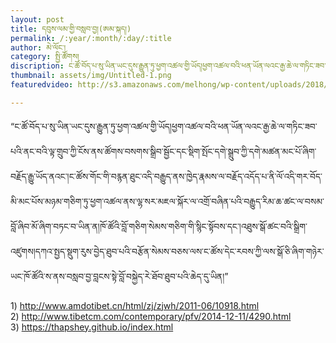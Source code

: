 ```yaml
---
layout: post
title: དབུས་ལམ་གྱི་བསླབ་བྱ།(ཨམ་སྐད།)
permalink: /:year/:month/:day/:title
author: མེ་ལོང་།
category: སྤྱི་ཚོགས།
discription: ང་ཚོ་བོད་པ་སུ་ཡིན་ཡང་དུས་རྒྱུན་ཏུ་ཕྱག་འཚལ་གྱི་ཡོད།ཕྱག་འཚལ་བའི་ཕན་ཡོན་ལའང་རྒྱ་ཆེ་ལ་གཏིང་ཟབ་པའི་ནང་བའི་ལྟ་གྲུབ་ཀྱི་ངོས་ནས་ཚོགས་བསགས་སྒྲིབ་སྦྱོང་དང་སྡིག་སྤོང་དགེ་སྒྲུབ་ཀྱི་དགེ་མཚན་མང་པོ་ཞིག་བརྗོད་རྒྱུ་ཡོད་ནའང་།ང་ཚོས་གོང་གི་བརྙན་ཐུང་འདི་བརྒྱུད་ནས་ཁྱེད་རྣམས་ལ་བརྗོད་འདོད་པ་ནི་ལོ་འདི་གར་བོད་མི་མང་པོས་མཉམ་གཅིག་ཏུ་ཕྱག་འཚལ་ནས་ལྷ་སར་མཇལ་སྐོར་ལ་འགྲོ་བཞིན་པའི་བརྒྱུད་རིམ་ཆ་ཚང་ལ་བསམ་བློ་ཞིབ་མོ་ཞིག་བཏང་བ་ཡིན་ན།ཁོ་ཚོའི་བློ་གཅིག་སེམས་གཅིག་གི་སྙིང་སྟོབས་དང་།འཐུས་སྒོ་ཚང་བའི་སྒྲིག་འཛུགས།དཀའ་སྤྱད་སྡུག་རུས་བྱེད་ཐུབ་པའི་བརྩོན་ས
thumbnail: assets/img/Untitled-1.png
featuredvideo: http://s3.amazonaws.com/melhong/wp-content/uploads/2018/04/24143147/Amkay.mp4

---
```

“ང་ཚོ་བོད་པ་སུ་ཡིན་ཡང་དུས་རྒྱུན་ཏུ་ཕྱག་འཚལ་གྱི་ཡོད།ཕྱག་འཚལ་བའི་ཕན་ཡོན་ལའང་རྒྱ་ཆེ་ལ་གཏིང་ཟབ་པའི་ནང་བའི་ལྟ་གྲུབ་ཀྱི་ངོས་ནས་ཚོགས་བསགས་སྒྲིབ་སྦྱོང་དང་སྡིག་སྤོང་དགེ་སྒྲུབ་ཀྱི་དགེ་མཚན་མང་པོ་ཞིག་བརྗོད་རྒྱུ་ཡོད་ནའང་།ང་ཚོས་གོང་གི་བརྙན་ཐུང་འདི་བརྒྱུད་ནས་ཁྱེད་རྣམས་ལ་བརྗོད་འདོད་པ་ནི་ལོ་འདི་གར་བོད་མི་མང་པོས་མཉམ་གཅིག་ཏུ་ཕྱག་འཚལ་ནས་ལྷ་སར་མཇལ་སྐོར་ལ་འགྲོ་བཞིན་པའི་བརྒྱུད་རིམ་ཆ་ཚང་ལ་བསམ་བློ་ཞིབ་མོ་ཞིག་བཏང་བ་ཡིན་ན།ཁོ་ཚོའི་བློ་གཅིག་སེམས་གཅིག་གི་སྙིང་སྟོབས་དང་།འཐུས་སྒོ་ཚང་བའི་སྒྲིག་འཛུགས།དཀའ་སྤྱད་སྡུག་རུས་བྱེད་ཐུབ་པའི་བརྩོན་སེམས་བཅས་ལས་ང་ཚོས་དེང་རབས་ཀྱི་ལས་སྒོ་ཅི་ཞིག་གཉེར་ཡང་ཁོ་ཚོའི་ས་ནས་བསླབ་བྱ་བླངས་སྟེ་བློ་བསྐྱེད་རེ་ཐོབ་ཐུབ་པའི་ཆེད་དུ་ཡིན།”

1) http://www.amdotibet.cn/html/zj/zjwh/2011-06/10918.html
2) http://www.tibetcm.com/contemporary/pfv/2014-12-11/4290.html
3) https://thapshey.github.io/index.html